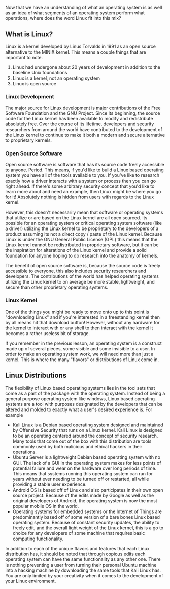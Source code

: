 Now that we have an understanding of what an operating system is as well as an idea of what segments of an operating system perform what operations, where does the word Linux fit into this mix?

## What is Linux?

Linux is a kernel developed by Linus Torvalds in 1991 as an open source alternative to the MINIX kernel. This means a couple things that are important to note.

1.  Linux had undergone about 20 years of development in addition to the baseline Unix foundations
2.  Linux is a kernel, not an operating system
3.  Linux is open source

### Linux Development

The major source for Linux development is major contributions of the Free Software Foundation and the GNU Project. Since its beginning, the source code for the Linux kernel has been available to modify and redistribute absolutely free. Over the course of its lifetime, developers and security researchers from around the world have contributed to the development of the Linux kernel to continue to make it both a modern and secure alternative to proprietary kernels.

### Open Source Software

Open source software is software that has its source code freely accessible to anyone. Period. This means, if you'd like to build a Linux based operating system you have all of the tools available to you. If you've like to research exactly how a driver interacts with a system or process then you can go right ahead. If there's some arbitrary security concept that you'd like to learn more about and need an example, then Linux might be where you go for it! Absolutely nothing is hidden from users with regards to the Linux kernel.

However, this doesn't necessarily mean that software or operating systems that utilize or are based on the Linux kernel are all open sourced. Its possible for an operating system or critical operating system software (like a driver) utilizing the Linux kernel to be proprietary to the developers of a product assuming its not a direct copy / paste of the Linux kernel. Because Linux is under the GNU General Public License (GPL) this means that the Linux kernel cannot be redistributed in proprietary software, but it can be the inspiration for alterations of the Linux kernel and provide a solid foundation for anyone hoping to do research into the anatomy of kernels.

The benefit of open source software is, because the source code is freely accessible to everyone, this also includes security researchers and developers. The contributions of the world has helped operating systems utilizing the Linux kernel to on average be more stable, lightweight, and secure than other proprietary operating systems.

### Linux Kernel

One of the things you might be ready to move onto up to this point is "downloading Linux" and if you're interested in a freestanding kernel then by all means hit that download button! However, without any hardware for the kernel to interact with or any shell to then interact with the kernel it becomes a rather useless bit of storage.

If you remember in the previous lesson, an operating system is a construct made up of several pieces, some visible and some invisible to a user. In order to make an operating system work, we will need more than just a kernel. This is where the many "flavors" or distributions of Linux come in.

## Linux Distributions

The flexibility of Linux based operating systems lies in the tool sets that come as a part of the package with the operating system. Instead of being a general purpose operating system like windows, Linux based operating systems are a tool with purposes designated by the developers that can be altered and molded to exactly what a user's desired experience is. For example

- Kali Linux is a Debian based operating system designed and maintained by Offensive Security that runs on a Linux kernel. Kali Linux is designed to be an operating centered around the concept of security research. Many tools that come out of the box with this distribution are tools commonly used by both malicious and ethical hackers in their operations.
- Ubuntu Server is a lightweight Debian based operating system with no GUI. The lack of a GUI in the operating system makes for less points of potential failure and wear on the hardware over long periods of time. This means that systems running this operating system can run for years without ever needing to be turned off or restarted, all while providing a stable user experience.
- Android OS is based off of Linux and also participates in their own open source project. Because of the edits made by Google as well as the original developers of Android, the operating system is now the most popular mobile OS in the world. 
- Operating systems for embedded systems or the Internet of Things are predominantly based off of some version of a bare bones Linux based operating system. Because of constant security updates, the ability to freely edit, and the overall light weight of the Linux kernel, this is a go to choice for any developers of some machine that requires basic computing functionality.

In addition to each of the unique flavors and features that each Linux distribution has, it should be noted that through copious edits each operating system can have the same functionality as any other one. There is nothing preventing a user from turning their personal Ubuntu machine into a hacking machine by downloading the same tools that Kali Linux has. You are only limited by your creativity when it comes to the development of your Linux environment.